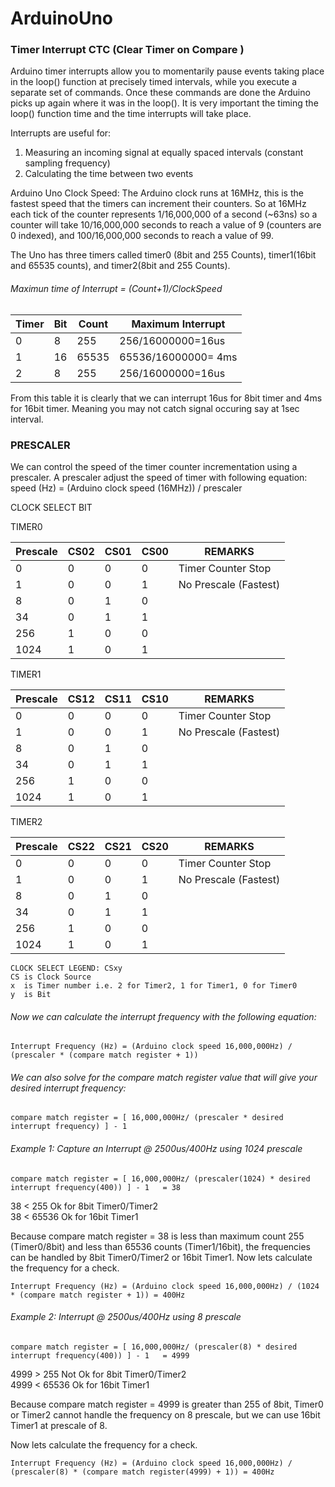# ArduinoUno

### Timer Interrupt CTC (Clear Timer on Compare )

Arduino timer interrupts allow you to momentarily pause events taking place in the loop() function at precisely timed intervals, while you execute a separate set of commands.  Once these commands are done the Arduino picks up again where it was in the loop(). It is very important the timing the loop() function time and the time interrupts will take place.

 Interrupts are useful for:
 1. Measuring an incoming signal at equally spaced intervals (constant sampling frequency)
 2. Calculating the time between two events
 
Arduino Uno Clock Speed:
The Arduino clock runs at 16MHz, this is the fastest speed that the timers can increment their counters.
So at  16MHz each tick of the counter represents 1/16,000,000 of a second (~63ns) so a counter will take 10/16,000,000 seconds to reach a value of 9 (counters are 0 indexed), and 100/16,000,000 seconds to reach a value of 99.

The Uno has three timers called timer0 (8bit and 255 Counts), timer1(16bit and 65535 counts), and timer2(8bit and 255 Counts). 

###### Maximun time of Interrupt  = (Count+1)/ClockSpeed

Timer  | Bit |  Count |  Maximum Interrupt |    
-------|-----|--------|--------------------|    
 0     |  8  |  255   |   256/16000000=16us|    
 1     | 16  | 65535  | 65536/16000000= 4ms|
 2     |  8  |  255   |   256/16000000=16us| 
 
From this table it is clearly that we can interrupt 16us for 8bit timer and 4ms for 16bit timer. Meaning you may not catch signal occuring say at 1sec interval.


### PRESCALER
We can control the speed of the timer counter incrementation using a prescaler.  A prescaler adjust the speed of timer with following equation: speed (Hz) = (Arduino clock speed (16MHz)) / prescaler

CLOCK SELECT BIT

TIMER0    

Prescale  | CS02 |CS01 |CS00 |REMARKS                  |         
----------|------|-----|-----|-------------------------|
 0        |   0  |  0  |  0  |  Timer Counter Stop     |     
 1        |   0  |  0  |  1  |  No Prescale (Fastest)  | 
 8        |   0  |  1  |  0  |                         |
 34       |   0  |  1  |  1  |                         | 
 256      |   1  |  0  |  0  |                         |  
 1024     |   1  |  0  |  1  |                         | 
 
 TIMER1    

Prescale  | CS12 |CS11 |CS10 |REMARKS                  |         
----------|------|-----|-----|-------------------------|
 0        |   0  |  0  |  0  |  Timer Counter Stop     |     
 1        |   0  |  0  |  1  |  No Prescale (Fastest)  | 
 8        |   0  |  1  |  0  |                         |
 34       |   0  |  1  |  1  |                         | 
 256      |   1  |  0  |  0  |                         |  
 1024     |   1  |  0  |  1  |                         | 

 TIMER2    

Prescale  | CS22 |CS21 |CS20 |REMARKS                  |         
----------|------|-----|-----|-------------------------|
 0        |   0  |  0  |  0  |  Timer Counter Stop     |     
 1        |   0  |  0  |  1  |  No Prescale (Fastest)  | 
 8        |   0  |  1  |  0  |                         |
 34       |   0  |  1  |  1  |                         | 
 256      |   1  |  0  |  0  |                         |  
 1024     |   1  |  0  |  1  |                         |
 

```
CLOCK SELECT LEGEND: CSxy
CS is Clock Source
x  is Timer number i.e. 2 for Timer2, 1 for Timer1, 0 for Timer0 
y  is Bit
```


###### Now we can calculate the interrupt frequency with the following equation:
`Interrupt Frequency (Hz) = (Arduino clock speed 16,000,000Hz) / (prescaler * (compare match register + 1))`

###### We can also solve for the compare match register value that will give your desired interrupt frequency:
`compare match register = [ 16,000,000Hz/ (prescaler * desired interrupt frequency) ] - 1`

###### Example 1: Capture an Interrupt @ 2500us/400Hz using 1024 prescale

`compare match register = [ 16,000,000Hz/ (prescaler(1024) * desired interrupt frequency(400)) ] - 1   = 38`

38 < 255   Ok for 8bit Timer0/Timer2  
38 < 65536 Ok for 16bit Timer1

Because compare match register = 38 is less than maximum count 255 (Timer0/8bit) and less than 65536 counts (Timer1/16bit),
the frequencies can be handled by 8bit Timer0/Timer2 or 16bit Timer1. Now lets calculate the frequency for a check.

`Interrupt Frequency (Hz) = (Arduino clock speed 16,000,000Hz) / (1024 * (compare match register + 1)) = 400Hz`

###### Example 2: Interrupt @ 2500us/400Hz using 8 prescale

`compare match register = [ 16,000,000Hz/ (prescaler(8) * desired interrupt frequency(400)) ] - 1   = 4999`

4999 > 255   Not Ok for 8bit Timer0/Timer2  
4999 < 65536 Ok for 16bit Timer1

Because compare match register = 4999 is greater than 255 of 8bit, Timer0 or Timer2 cannot handle the frequency on 8 prescale, but we can use 16bit Timer1 at prescale of 8.

Now lets calculate the frequency for a check.

`Interrupt Frequency (Hz) = (Arduino clock speed 16,000,000Hz) / (prescaler(8) * (compare match register(4999) + 1)) = 400Hz`
 
 
